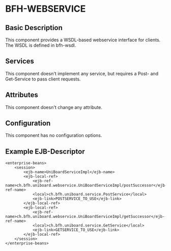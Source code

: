 # BFH-WEBSERVICE

## Basic Description

This component provides a WSDL-based webservice interface for clients. The WSDL is defined in bfh-wsdl.

## Services

This component doesn't implement any service, but requires a Post- and Get-Service to pass client requests.

## Attributes

This component doesn't change any attribute.

## Configuration

This component has no configuration options.

## Example EJB-Descriptor

	<enterprise-beans>
		<session>
			<ejb-name>UniBoardServiceImpl</ejb-name>
			<ejb-local-ref>
				<ejb-ref-name>ch.bfh.uniboard.webservice.UniBoardServiceImpl/postSuccessor</ejb-ref-name>
				<local>ch.bfh.uniboard.service.PostService</local>
				<ejb-link>POSTSERVICE_TO_USE</ejb-link>
			</ejb-local-ref>
			<ejb-local-ref>
				<ejb-ref-name>ch.bfh.uniboard.webservice.UniBoardServiceImpl/getSuccessor</ejb-ref-name>
				<local>ch.bfh.uniboard.service.GetService</local>
				<ejb-link>GETSERVICE_TO_USE</ejb-link>
			</ejb-local-ref>
		</session>
	</enterprise-beans>